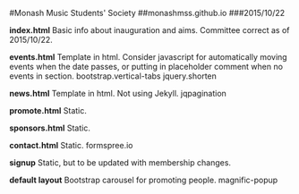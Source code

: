 #Monash Music Students' Society
##monashmss.github.io
###2015/10/22

**index.html**
Basic info about inauguration and aims. Committee correct as of 2015/10/22.

**events.html**
Template in html. Consider javascript for automatically moving events when the date passes, or putting in placeholder comment when no events in section.
bootstrap.vertical-tabs
jquery.shorten

**news.html**
Template in html. Not using Jekyll.
jqpagination

**promote.html**
Static.

**sponsors.html**
Static.

**contact.html**
Static.
formspree.io

**signup**
Static, but to be updated with membership changes.

**default layout**
Bootstrap carousel for promoting people.
magnific-popup
